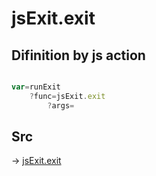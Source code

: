 # jsExit.exit

## Difinition by js action

```js.js

var=runExit
	?func=jsExit.exit
		?args=

```

## Src

-> [jsExit.exit](https://github.com/puutaro/CommandClick/blob/master/app/src/main/java/com/puutaro/commandclick/fragment_lib/terminal_fragment/js_interface/system/JsExit.kt#L14)


